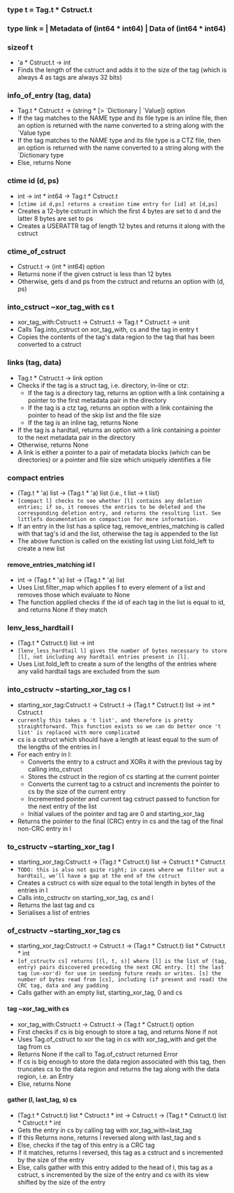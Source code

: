### type t = Tag.t * Cstruct.t
### type link = | Metadata of (int64 * int64) | Data of (int64 * int64)
### sizeof t
- 'a * Cstruct.t -> int
- Finds the length of the cstruct and adds it to the size of the tag (which is always 4 as tags are always 32 bits)
### info_of_entry (tag, data)
- Tag.t * Cstruct.t -> (string * [> \`Dictionary | \`Value]) option
- If the tag matches to the NAME type and its file type is an inline file, then an option is returned with the name converted to a string along with the \`Value type
- If the tag matches to the NAME type and its file type is a CTZ file, then an option is returned with the name converted to a string along with the \`Dictionary type
- Else, returns None
### ctime id (d, ps)
- int -> int * int64 -> Tag.t * Cstruct.t
- ``[ctime id d,ps] returns a creation time entry for [id] at [d,ps]``
- Creates a 12-byte cstruct in which the first 4 bytes are set to d and the latter 8 bytes are set to ps
- Creates a USERATTR tag of length 12 bytes and returns it along with the cstruct
### ctime_of_cstruct
- Cstruct.t -> (int * int64) option
- Returns none if the given cstruct is less than 12 bytes
- Otherwise, gets d and ps from the cstruct and returns an option with (d, ps)
### into_cstruct ~xor_tag_with cs t
- xor_tag_with:Cstruct.t -> Cstruct.t -> Tag.t * Cstruct.t -> unit
- Calls Tag.into_cstruct on xor_tag_with, cs and the tag in entry t
- Copies the contents of the tag's data region to the tag that has been converted to a cstruct
### links (tag, data)
- Tag.t * Cstruct.t -> link option
- Checks if the tag is a struct tag, i.e. directory, in-line or ctz:
	- If the tag is a directory tag, returns an option with a link containing a pointer to the first metadata pair in the directory
	- If the tag is a ctz tag, returns an option with a link containing the pointer to head of the skip list and the file size
	- If the tag is an inline tag, returns None
- If the tag is a hardtail, returns an option with a link containing a pointer to the next metadata pair in the directory
- Otherwise, returns None
- A link is either a pointer to a pair of metadata blocks (which can be directories) or a pointer and file size which uniquely identifies a file
### compact entries
- (Tag.t * 'a) list -> (Tag.t * 'a) list (i.e., t list -> t list)
- ``[compact l] checks to see whether [l] contains any deletion entries; if so, it removes the entries to be deleted and the corresponding deletion entry, and returns the resulting list. See littlefs documentation on compaction for more information.``
- If an entry in the list has a splice tag, remove_entries_matching is called with that tag's id and the list, otherwise the tag is appended to the list
- The above function is called on the existing list using List.fold_left to create a new list
#### remove_entries_matching id l
- int -> (Tag.t * 'a) list -> (Tag.t * 'a) list
- Uses List.filter_map which applies f to every element of a list and removes those which evaluate to None
- The function applied checks if the id of each tag in the list is equal to id, and returns None if they match
### lenv_less_hardtail l
- (Tag.t * Cstruct.t) list -> int
- `[lenv_less_hardtail l] gives the number of bytes necessary to store [l], not including any hardtail entries present in [l].`
- Uses List.fold_left to create a sum of the lengths of the entries where any valid hardtail tags are excluded from the sum
### into_cstructv ~starting_xor_tag cs l
- starting_xor_tag:Cstruct.t -> Cstruct.t -> (Tag.t * Cstruct.t) list -> int * Cstruct.t
- `currently this takes a 't list', and therefore is pretty straightforward. This function exists so we can do better once 't list' is replaced with more complicated`
- cs is a cstruct which should have a length at least equal to the sum of the lengths of the entries in l
- For each entry in l:
	- Converts the entry to a cstruct and XORs it with the previous tag by calling into_cstruct
	- Stores the cstruct in the region of cs starting at the current pointer
	- Converts the current tag to a cstruct and increments the pointer to cs by the size of the current entry
	- Incremented pointer and current tag cstruct passed to function for the next entry of the list
	- Initial values of the pointer and tag are 0 and starting_xor_tag
- Returns the pointer to the final (CRC) entry in cs and the tag of the final non-CRC entry in l
### to_cstructv ~starting_xor_tag l
- starting_xor_tag:Cstruct.t -> (Tag.t * Cstruct.t) list -> Cstruct.t * Cstruct.t
- ``TODO: this is also not quite right; in cases where we filter out a hardtail, we'll have a gap at the end of the cstruct``
- Creates a cstruct cs with size equal to the total length in bytes of the entries in l
- Calls into_cstructv on starting_xor_tag, cs and l
- Returns the last tag and cs
- Serialises a list of entries
### of_cstructv ~starting_xor_tag cs
- starting_xor_tag:Cstruct.t -> Cstruct.t -> (Tag.t * Cstruct.t) list * Cstruct.t * int
- ``[of_cstructv cs] returns [(l, t, s)] where [l] is the list of (tag, entry) pairs discovered preceding the next CRC entry. [t] the last tag (un-xor'd) for use in seeding future reads or writes. [s] the number of bytes read from [cs], including (if present and read) the CRC tag, data and any padding``
- Calls gather with an empty list, starting_xor_tag, 0 and cs
#### tag ~xor_tag_with cs
- xor_tag_with:Cstruct.t -> Cstruct.t -> (Tag.t * Cstruct.t) option
- First checks if cs is big enough to store a tag, and returns None if not
- Uses Tag.of_cstruct to xor the tag in cs with xor_tag_with and get the tag from cs
- Returns None if the call to Tag.of_cstruct returned Error
- If cs is big enough to store the data region associated with this tag, then truncates cs to the data region and returns the tag along with the data region, i.e. an Entry
- Else, returns None
#### gather (l, last_tag, s) cs
- (Tag.t * Cstruct.t) list * Cstruct.t * int ->  Cstruct.t -> (Tag.t * Cstruct.t) list * Cstruct.t * int
- Gets the entry in cs by calling tag with xor_tag_with=last_tag
- If this Returns none, returns l reversed along with last_tag and s
- Else, checks if the tag of this entry is a CRC tag
- If it matches, returns l reversed, this tag as a cstruct and s incremented by the size of the entry
- Else, calls gather with this entry added to the head of l, this tag as a cstruct, s incremented by the size of the entry and cs with its view shifted by the size of the entry
